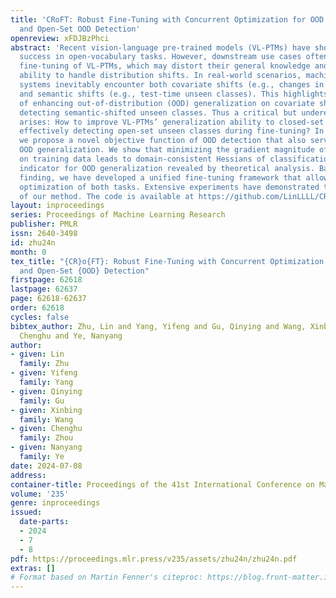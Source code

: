```yaml
---
title: 'CRoFT: Robust Fine-Tuning with Concurrent Optimization for OOD Generalization
  and Open-Set OOD Detection'
openreview: xFDJBzPhci
abstract: 'Recent vision-language pre-trained models (VL-PTMs) have shown remarkable
  success in open-vocabulary tasks. However, downstream use cases often involve further
  fine-tuning of VL-PTMs, which may distort their general knowledge and impair their
  ability to handle distribution shifts. In real-world scenarios, machine learning
  systems inevitably encounter both covariate shifts (e.g., changes in image styles)
  and semantic shifts (e.g., test-time unseen classes). This highlights the importance
  of enhancing out-of-distribution (OOD) generalization on covariate shifts and simultaneously
  detecting semantic-shifted unseen classes. Thus a critical but underexplored question
  arises: How to improve VL-PTMs’ generalization ability to closed-set OOD data, while
  effectively detecting open-set unseen classes during fine-tuning? In this paper,
  we propose a novel objective function of OOD detection that also serves to improve
  OOD generalization. We show that minimizing the gradient magnitude of energy scores
  on training data leads to domain-consistent Hessians of classification loss, a strong
  indicator for OOD generalization revealed by theoretical analysis. Based on this
  finding, we have developed a unified fine-tuning framework that allows for concurrent
  optimization of both tasks. Extensive experiments have demonstrated the superiority
  of our method. The code is available at https://github.com/LinLLLL/CRoFT.'
layout: inproceedings
series: Proceedings of Machine Learning Research
publisher: PMLR
issn: 2640-3498
id: zhu24n
month: 0
tex_title: "{CR}o{FT}: Robust Fine-Tuning with Concurrent Optimization for {OOD} Generalization
  and Open-Set {OOD} Detection"
firstpage: 62618
lastpage: 62637
page: 62618-62637
order: 62618
cycles: false
bibtex_author: Zhu, Lin and Yang, Yifeng and Gu, Qinying and Wang, Xinbing and Zhou,
  Chenghu and Ye, Nanyang
author:
- given: Lin
  family: Zhu
- given: Yifeng
  family: Yang
- given: Qinying
  family: Gu
- given: Xinbing
  family: Wang
- given: Chenghu
  family: Zhou
- given: Nanyang
  family: Ye
date: 2024-07-08
address:
container-title: Proceedings of the 41st International Conference on Machine Learning
volume: '235'
genre: inproceedings
issued:
  date-parts:
  - 2024
  - 7
  - 8
pdf: https://proceedings.mlr.press/v235/assets/zhu24n/zhu24n.pdf
extras: []
# Format based on Martin Fenner's citeproc: https://blog.front-matter.io/posts/citeproc-yaml-for-bibliographies/
---
```

